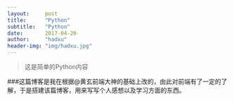 ```yaml
---
layout:     post
title:      "Python"
subtitle:   "Python"
date:       2017-04-20
author:     "hadxu"
header-img: "img/hadxu.jpg"
---
```


> 这是简单的Python内容

###这篇博客是我在根据@黄玄前端大神的基础上改的，由此对前端有了一定的了解，于是搭建该篇博客，用来写写个人感想以及学习方面的东西。
